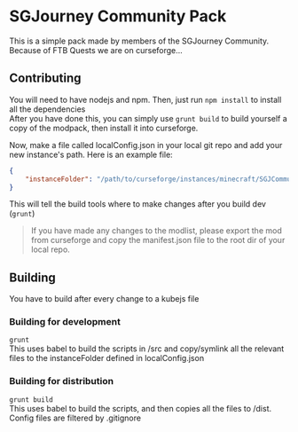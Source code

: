 # SGJourney Community Pack
This is a simple pack made by members of the SGJourney Community.
Because of FTB Quests we are on curseforge...

## Contributing
You will need to have nodejs and npm.
Then, just run `npm install` to install all the dependencies<br>
After you have done this, you can simply use `grunt build` to build yourself a 
copy of the modpack, then install it into curseforge.<br>

Now, make a file called localConfig.json in your local git repo and add your new instance's path. Here is an example file:
```json
{
    "instanceFolder": "/path/to/curseforge/instances/minecraft/SGJCommunityPack"
}
```
This will tell the build tools where to make changes after you build dev (`grunt`)
> If you have made any changes to the modlist, please export the mod from curseforge and copy the manifest.json file to the root dir of your local repo.

## Building
You have to build after every change to a kubejs file<br>
### Building for development
`grunt` <br>
This uses babel to build the scripts in /src and copy/symlink all the relevant files
to the instanceFolder defined in localConfig.json<br>
### Building for distribution
`grunt build` <br>
This uses babel to build the scripts, and then copies all the files to /dist.
Config files are filtered by .gitignore
